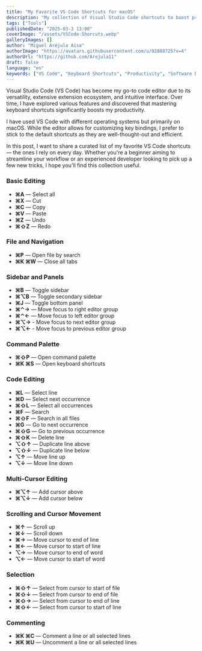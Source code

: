 ```yaml
---
title: "My Favorite VS Code Shortcuts for macOS"
description: "My collection of Visual Studio Code shortcuts to boost productivity."
tags: ["Tools"]
publishedDate: "2025-03-3 13:00"
coverImage: "/assets/VSCode-Shorcuts.webp"
galleryImages: []
author: "Miguel Aréjula Aísa"
authorImage: "https://avatars.githubusercontent.com/u/92888725?v=4"
authorUrl: "https://github.com/Arejula11"
draft: false
language: "en"
keywords: ["VS Code", "Keyboard Shortcuts", "Productivity", "Software Development"]
---
```


Visual Studio Code (VS Code) has become my go-to code editor due to its versatility, extensive extension ecosystem, and intuitive interface. Over time, I have explored various features and discovered that mastering keyboard shortcuts significantly boosts my productivity.  

I have used VS Code with different operating systems but primarily on macOS. While the editor allows for customizing key bindings, I prefer to stick to the default shortcuts as they are well-thought-out and efficient.  

In this post, I want to share a curated list of my favorite VS Code shortcuts — the ones I rely on every day. Whether you're a beginner aiming to streamline your workflow or an experienced developer looking to pick up a few new tricks, I hope you'll find this collection useful.  


### Basic Editing
- **⌘A** — Select all 
- **⌘X** — Cut 
- **⌘C** — Copy 
- **⌘V** — Paste 
- **⌘Z** — Undo 
- **⌘⇧Z** — Redo 

### File and Navigation
- **⌘P** — Open file by search 
- **⌘K ⌘W** — Close all tabs 

### Sidebar and Panels
- **⌘B** — Toggle sidebar 
- **⌘⌥B** — Toggle secondary sidebar
- **⌘J** — Toggle bottom panel 
- **⌘⌃→** — Move focus to right editor group
- **⌘⌃←** — Move focus to left editor group
- **⌘⌥→** - Move focus to next editor group
- **⌘⌥←** - Move focus to previous editor group 

### Command Palette
- **⌘⇧P** — Open command palette
- **⌘K ⌘S** — Open keyboard shortcuts

### Code Editing
- **⌘L** — Select line 
- **⌘D** — Select next occurrence
- **⌘⇧L** — Select all occurrences
- **⌘F** — Search 
- **⌘⇧F** — Search in all files 
- **⌘G** — Go to next occurrence
- **⌘⇧G** — Go to previous occurrence
- **⌘⇧K** — Delete line 
- **⌥⇧↑** — Duplicate line above 
- **⌥⇧↓** — Duplicate line below 
- **⌥↑** — Move line up
- **⌥↓** — Move line down 


### Multi-Cursor Editing
- **⌘⌥↑** — Add cursor above 
- **⌘⌥↓** — Add cursor below 

### Scrolling and Cursor Movement
- **⌘↑** — Scroll up 
- **⌘↓** — Scroll down 
- **⌘→** — Move cursor to end of line 
- **⌘←** — Move cursor to start of line 
- **⌥→** — Move cursor to end of word 
- **⌥←** — Move cursor to start of word 

### Selection
- **⌘⇧↑** — Select from cursor to start of file 
- **⌘⇧↓** — Select from cursor to end of file 
- **⌘⇧→** — Select from cursor to end of line 
- **⌘⇧←** — Select from cursor to start of line 

### Commenting
- **⌘K ⌘C** — Comment a line or all selected lines 
- **⌘K ⌘U** — Uncomment a line or all selected lines 
